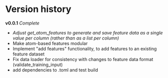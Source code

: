 # Version history
**v0.0.1**
*Complete*
- *Adjust get_atom_features to generate and save feature data as a single value per column (rather than as a list per column)*
- Make atom-based features modular
- Implement "add features" functionality, to add features to an existing feature dataset
- Fix data loader for consistency with changes to feature data format (validate_training_input)
- add dependencies to .toml and test build